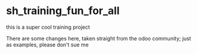 # sh_training_fun_for_all
this is a super cool training project 

There are some changes here, taken straight from the odoo community; just as examples, please don't sue me
